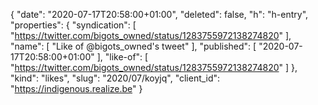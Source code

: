 {
  "date": "2020-07-17T20:58:00+01:00",
  "deleted": false,
  "h": "h-entry",
  "properties": {
    "syndication": [
      "https://twitter.com/bigots_owned/status/1283755972138274820"
    ],
    "name": [
      "Like of @bigots_owned's tweet"
    ],
    "published": [
      "2020-07-17T20:58:00+01:00"
    ],
    "like-of": [
      "https://twitter.com/bigots_owned/status/1283755972138274820"
    ]
  },
  "kind": "likes",
  "slug": "2020/07/koyjq",
  "client_id": "https://indigenous.realize.be"
}
